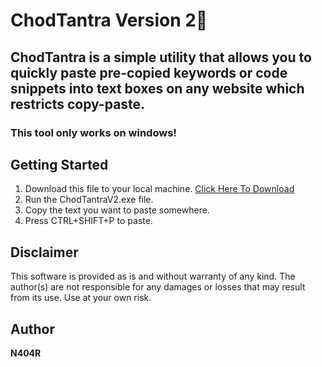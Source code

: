 # ChodTantra Version 2💩
## ChodTantra is a simple utility that allows you to quickly paste pre-copied keywords or code snippets into text boxes on any website which restricts copy-paste.
### This tool only works on windows!

## Getting Started
1. Download this file to your local machine. [Click Here To Download](https://github.com/n404r/ChodTantra/raw/latest/ChodTantraV2.exe)
4. Run the ChodTantraV2.exe file.
5. Copy the text you want to paste somewhere.
7. Press CTRL+SHIFT+P to paste.

## Disclaimer

This software is provided as is and without warranty of any kind. The author(s) are not responsible for any damages or losses that may result from its use. Use at your own risk.

## Author
**N404R**


